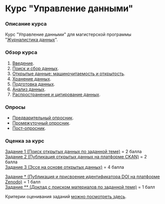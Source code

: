 # Курс "Управление данными"
### Описание курса

Курс "Управление данными" для магистерской программы "[Журналистика данных](https://www.hse.ru/ma/datajourn/)".


### Обзор курса

1. [Введение](https://github.com/iradche/Data-Management-course/blob/master/intro.md).
2. [Поиск и сбор данных](https://github.com/iradche/Data-Management-course/blob/master/lessons1-2.MD).     
3. [Открытые данные: машиночитаемость и открытость](https://github.com/iradche/Data-Management-course/blob/master/lesson3.md).
4. [Хранение данных](https://github.com/iradche/Data-Management-course/blob/master/lesson4.md).
5. [Подготовка данных](https://github.com/iradche/Data-Management-course/blob/master/lesson5.MD).
6. [Анализ данных](https://github.com/iradche/Data-Management-course/blob/master/lesson6.md).
7. [Распространение и цитирование данных](https://github.com/iradche/Data-Management-course/blob/master/lesson7.md).


### Опросы 
- [Предварительный опросник](https://goo.gl/forms/V0kjlOFCiVxMRkAA3).         
- [Промежуточный опросник](https://goo.gl/forms/O6SyEgJPE0baMhiq1).
- [Пост-опросник](https://goo.gl/forms/dzSlWH0GEJpRQ4L92).

### Оценка за курc       
[Задание 1 (Поиск открытых данных по заданной теме)](https://github.com/iradche/Data-Management-course/blob/master/tasks/task1.md) = 2 балла     
[Задание 2 (Публикация открытых данных на платформе CKAN)](https://github.com/iradche/Data-Management-course/blob/master/tasks/task2.md) = 2 балла     
[Задание 3 (Эссе на основе открытых данных)](https://github.com/iradche/Data-Management-course/blob/master/tasks/task3.md) = 4 балла    
     
[Задание * (Публикация и присвоение идентификатора DOI на платформе Zenodo)](https://github.com/iradche/Data-Management-course/blob/master/tasks/task4.md) = 1 балл     
[Задание ** (Доклад с поиском материалов по заданной теме)](https://github.com/iradche/Data-Management-course/blob/master/tasks/task5.md) = 1 балл     

Критерии оценивания заданий [можно посмотреть здесь](https://docs.google.com/spreadsheets/d/e/2PACX-1vTLcZV4N8MRtQDf4gwNRFMwgGvHZTIO5UgXg6X_nNAT4qZcFTE0akKKcnY_Dqoxp5p1fFk3_GV3lE8t/pubhtml?gid=1709635806&single=true).

